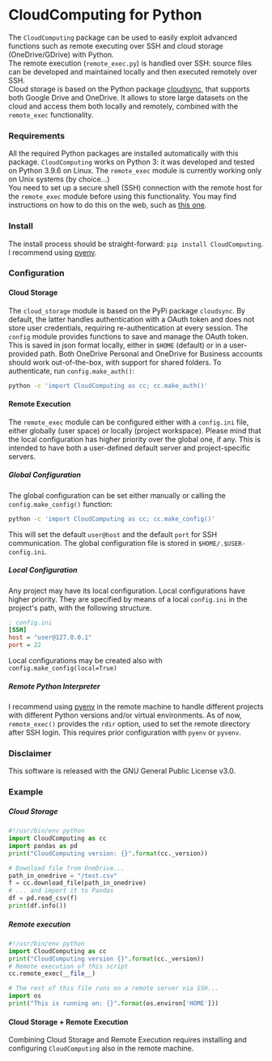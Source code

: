 # CloudComputing for Python

The `CloudComputing` package can be used to easily exploit advanced functions such as remote executing over SSH and cloud storage (OneDrive/GDrive) with Python.\
The remote execution (`remote_exec.py`) is handled over SSH: source files can be developed and maintained locally and then executed remotely over SSH.\
Cloud storage is based on the Python package [cloudsync](https://pypi.org/project/cloudsync/), that supports both Google Drive and OneDrive. It allows to store large datasets on the cloud and access them both locally and remotely, combined with the `remote_exec` functionality. 

### Requirements

All the required Python packages are installed automatically with this package. `CloudComputing` works on Python 3: it was developed and tested on Python 3.9.6 on Linux. The `remote_exec` module is currently working only on Unix systems (by choice...)\
You need to set up a secure shell (SSH) connection with the remote host for the `remote_exec` module before using this functionality. You may find instructions on how to do this on the web, such as [this one](https://medium.com/@SergioPietri/how-to-setup-and-use-ssh-for-remote-connections-e86556d804dd).
### Install

The install process should be straight-forward: `pip install CloudComputing`. I recommend using [pyenv](https://github.com/pyenv/pyenv).

### Configuration
#### Cloud Storage
The `cloud_storage` module is based on the PyPi package `cloudsync`. By default, the latter handles authentication with a OAuth token and does not store user credentials, requiring re-authentication at every session. The `config` module provides functions to save and manage the OAuth token. This is saved in json format locally, either in `$HOME` (default) or in a user-provided path. Both OneDrive Personal and OneDrive for Business accounts should work out-of-the-box, with support for shared folders. To authenticate, run `config.make_auth()`:
``` bash
python -c 'import CloudComputing as cc; cc.make_auth()'
```

#### Remote Execution

The `remote_exec` module can be configured either with a `config.ini` file, either globally (user space) or locally (project workspace). Please mind that the local configuration has higher priority over the global one, if any. This is intended to have both a user-defined default server and project-specific servers.
##### Global Configuration
The global configuration can be set either manually or calling the `config.make_config()` function:
``` bash
python -c 'import CloudComputing as cc; cc.make_config()'
```
This will set the default `user@host` and the default `port` for SSH communication. The global configuration file is stored in `$HOME/.$USER-config.ini`.
##### Local Configuration
Any project may have its local configuration. Local configurations have higher priority. They are specified by means of a local `config.ini` in the project's path, with the following structure. 
``` ini
; config.ini
[SSH]
host = "user@127.0.0.1"
port = 22
```
Local configurations may be created also with `config.make_config(local=True)`

##### Remote Python Interpreter
I recommend using [pyenv](https://github.com/pyenv/pyenv) in the remote machine to handle different projects with different Python versions and/or virtual environments. As of now, `remote_exec()` provides the `rdir` option, used to set the remote directory after SSH login. This requires prior configuration with `pyenv` or `pyvenv`. 
<!-- 
Check out the documentation to configure `pyenv` on the remote machine and specify the remote Python interpreter. 
-->

### Disclaimer

This software is released with the GNU General Public License v3.0.

### Example

##### Cloud Storage
``` python
#!/usr/bin/env python
import CloudComputing as cc
import pandas as pd
print("CloudComputing version: {}".format(cc._version))

# Download file from OneDrive...
path_in_onedrive = "/test.csv"
f = cc.download_file(path_in_onedrive)
# ... and import it to Pandas
df = pd.read_csv(f)
print(df.info())
```
##### Remote execution
``` python
#!/usr/bin/env python
import CloudComputing as cc
print("CloudComputing version {}".format(cc._version))
# Remote execution of this script
cc.remote_exec(__file__)

# The rest of this file runs on a remote server via SSH...
import os
print("This is running on: {}".format(os.environ['HOME']))
```

#### Cloud Storage + Remote Execution
Combining Cloud Storage and Remote Execution requires installing and configuring `CloudComputing` also in the remote machine.